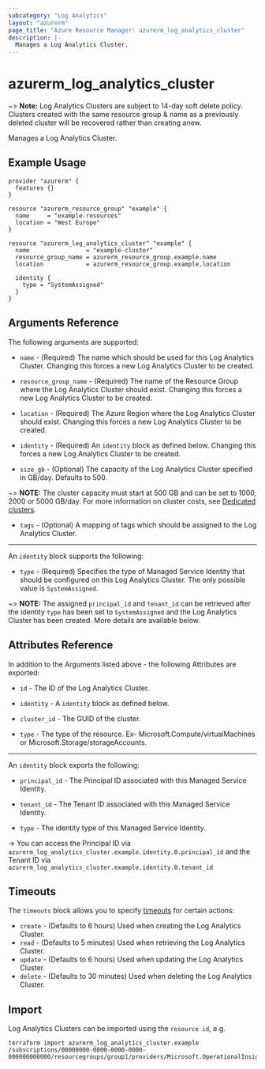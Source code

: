 ```yaml
---
subcategory: "Log Analytics"
layout: "azurerm"
page_title: "Azure Resource Manager: azurerm_log_analytics_cluster"
description: |-
  Manages a Log Analytics Cluster.
---
```


# azurerm_log_analytics_cluster

~> **Note:** Log Analytics Clusters are subject to 14-day soft delete policy. Clusters created with the same resource group & name as a previously deleted cluster will be recovered rather than creating anew. 

Manages a Log Analytics Cluster.

## Example Usage

```hcl
provider "azurerm" {
  features {}
}

resource "azurerm_resource_group" "example" {
  name     = "example-resources"
  location = "West Europe"
}

resource "azurerm_log_analytics_cluster" "example" {
  name                = "example-cluster"
  resource_group_name = azurerm_resource_group.example.name
  location            = azurerm_resource_group.example.location

  identity {
    type = "SystemAssigned"
  }
}
```

## Arguments Reference

The following arguments are supported:

* `name` - (Required) The name which should be used for this Log Analytics Cluster. Changing this forces a new Log Analytics Cluster to be created.

* `resource_group_name` - (Required) The name of the Resource Group where the Log Analytics Cluster should exist. Changing this forces a new Log Analytics Cluster to be created.

* `location` - (Required) The Azure Region where the Log Analytics Cluster should exist. Changing this forces a new Log Analytics Cluster to be created.

* `identity` - (Required) An `identity` block as defined below. Changing this forces a new Log Analytics Cluster to be created.

* `size_gb` - (Optional) The capacity of the Log Analytics Cluster specified in GB/day. Defaults to 500.

~> **NOTE:** The cluster capacity must start at 500 GB and can be set to 1000, 2000 or 5000 GB/day. For more information on cluster costs, see [Dedicated clusters](https://docs.microsoft.com/en-us/azure/azure-monitor/logs/cost-logs#dedicated-clusters).

* `tags` - (Optional) A mapping of tags which should be assigned to the Log Analytics Cluster.

---

An `identity` block supports the following:

* `type` - (Required) Specifies the type of Managed Service Identity that should be configured on this Log Analytics Cluster. The only possible value is `SystemAssigned`.

~> **NOTE:** The assigned `principal_id` and `tenant_id` can be retrieved after the identity `type` has been set to `SystemAssigned` and the Log Analytics Cluster has been created. More details are available below.

## Attributes Reference

In addition to the Arguments listed above - the following Attributes are exported: 

* `id` - The ID of the Log Analytics Cluster.

* `identity` - A `identity` block as defined below.

* `cluster_id` - The GUID of the cluster.

* `type` - The type of the resource. Ex- Microsoft.Compute/virtualMachines or Microsoft.Storage/storageAccounts.

---

An `identity` block exports the following:

* `principal_id` - The Principal ID associated with this Managed Service Identity.

* `tenant_id` - The Tenant ID associated with this Managed Service Identity.

* `type` - The identity type of this Managed Service Identity.

-> You can access the Principal ID via `azurerm_log_analytics_cluster.example.identity.0.principal_id` and the Tenant ID via `azurerm_log_analytics_cluster.example.identity.0.tenant_id`

## Timeouts

The `timeouts` block allows you to specify [timeouts](https://www.terraform.io/language/resources/syntax#operation-timeouts) for certain actions:

* `create` - (Defaults to 6 hours) Used when creating the Log Analytics Cluster.
* `read` - (Defaults to 5 minutes) Used when retrieving the Log Analytics Cluster.
* `update` - (Defaults to 6 hours) Used when updating the Log Analytics Cluster.
* `delete` - (Defaults to 30 minutes) Used when deleting the Log Analytics Cluster.

## Import

Log Analytics Clusters can be imported using the `resource id`, e.g.

```shell
terraform import azurerm_log_analytics_cluster.example /subscriptions/00000000-0000-0000-0000-000000000000/resourcegroups/group1/providers/Microsoft.OperationalInsights/clusters/cluster1
```
